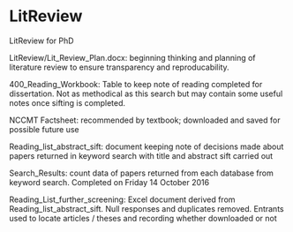 # LitReview
LitReview for PhD

 LitReview/Lit_Review_Plan.docx: beginning thinking and planning of literature review to ensure transparency and reproducability.

400_Reading_Workbook:  Table to keep note of reading completed for dissertation.  Not as methodical as this search but may contain some useful notes once sifting is completed.

NCCMT Factsheet:  recommended by textbook;  downloaded and saved for possible future use

Reading_list_abstract_sift:  document keeping note of decisions made about papers returned in keyword search with title and abstract sift carried out

Search_Results:  count data of papers returned from each database from keyword search.  Completed on Friday 14 October 2016

Reading_List_further_screening: Excel document derived from Reading_list_abstract_sift.  Null responses and duplicates removed.  Entrants used to locate articles / theses and recording whether downloaded or not
